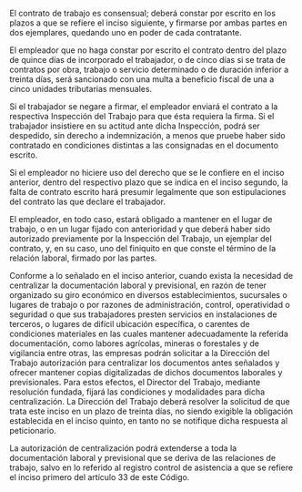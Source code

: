 El contrato de trabajo es consensual; deberá constar por escrito en los plazos a que se refiere el inciso siguiente, y firmarse por ambas partes en dos ejemplares, quedando uno en poder de cada contratante.

El empleador que no haga constar por escrito el contrato dentro del plazo de quince días de incorporado el trabajador, o de cinco días si se trata de contratos por obra, trabajo o servicio determinado o de duración inferior a treinta días, será sancionado con una multa a beneficio fiscal de una a cinco unidades tributarias mensuales.

Si el trabajador se negare a firmar, el empleador enviará el contrato a la respectiva Inspección del Trabajo para que ésta requiera la firma. Si el trabajador insistiere en su actitud ante dicha Inspección, podrá ser despedido, sin derecho a indemnización, a menos que pruebe haber sido contratado en condiciones distintas a las consignadas en el documento escrito.

Si el empleador no hiciere uso del derecho que se le confiere en el inciso anterior, dentro del respectivo plazo que se indica en el inciso segundo, la falta de contrato escrito hará presumir legalmente que son estipulaciones del contrato las que declare el trabajador.

El empleador, en todo caso, estará obligado a mantener en el lugar de trabajo, o en un lugar fijado con anterioridad y que deberá haber sido autorizado previamente por la Inspección del Trabajo, un ejemplar del contrato, y, en su caso, uno del finiquito en que conste el término de la relación laboral, firmado por las partes.

Conforme a lo señalado en el inciso anterior, cuando exista la necesidad de centralizar la documentación laboral y previsional, en razón de tener organizado su giro económico en diversos establecimientos, sucursales o lugares de trabajo o por razones de administración, control, operatividad o seguridad o que sus trabajadores presten servicios en instalaciones de terceros, o lugares de difícil ubicación específica, o carentes de condiciones materiales en las cuales mantener adecuadamente la referida documentación, como labores agrícolas, mineras o forestales y de vigilancia entre otras, las empresas podrán solicitar a la Dirección del Trabajo autorización para centralizar los documentos antes señalados y ofrecer mantener copias digitalizadas de dichos documentos laborales y previsionales. Para estos efectos, el Director del Trabajo, mediante resolución fundada, fijará las condiciones y modalidades para dicha centralización. La Dirección del Trabajo deberá resolver la solicitud de que trata este inciso en un plazo de treinta días, no siendo exigible la obligación establecida en el inciso quinto, en tanto no se notifique dicha respuesta al peticionario.

La autorización de centralización podrá extenderse a toda la documentación laboral y previsional que se deriva de las relaciones de trabajo, salvo en lo referido al registro control de asistencia a que se refiere el inciso primero del artículo 33 de este Código.